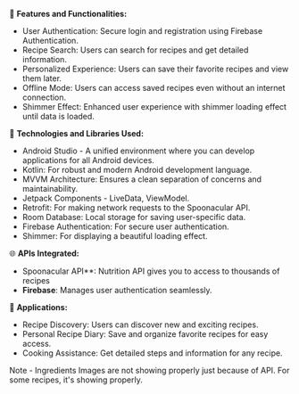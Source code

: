 🚀 **Features and Functionalities:**
- User Authentication: Secure login and registration using Firebase Authentication.
- Recipe Search: Users can search for recipes and get detailed information.
- Personalized Experience: Users can save their favorite recipes and view them later.
- Offline Mode: Users can access saved recipes even without an internet connection.
- Shimmer Effect: Enhanced user experience with shimmer loading effect until data is loaded.

🔧 **Technologies and Libraries Used:**
- Android Studio - A unified environment where you can develop applications for all Android devices.
- Kotlin: For robust and modern Android development language.
- MVVM Architecture: Ensures a clean separation of concerns and maintainability.
- Jetpack Components - LiveData, ViewModel.
- Retrofit: For making network requests to the Spoonacular API.
- Room Database: Local storage for saving user-specific data.
- Firebase Authentication: For secure user authentication.
- Shimmer: For displaying a beautiful loading effect.

🌐 **APIs Integrated:**
- Spoonacular API**: Nutrition API gives you to access to thousands of recipes
- **Firebase**: Manages user authentication seamlessly.

📱 **Applications:**
- Recipe Discovery: Users can discover new and exciting recipes.
- Personal Recipe Diary: Save and organize favorite recipes for easy access.
- Cooking Assistance: Get detailed steps and information for any recipe.

Note - Ingredients Images are not showing properly just because of API. For some recipes, it's showing properly. 
